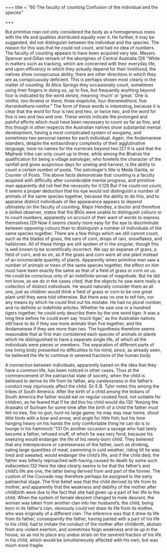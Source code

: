 +++
title = "60 The faculty of counting Confusion of the individual and the species"

+++

But primitive man not only considered the body as a homogeneous mass with the life and qualities distributed equally over it. He further, it may be suggested, did not distinguish between the individual and the species. The reason for this was that he could not count, and had no idea of numbers. The faculty of counting appears to have been acquired very late. Messrs. Spencer and Gillan remark of the aborigines of Central Australia:126 “While in matters such as tracking, which are concerned with their everyday life, and upon efficiency in which they actually depend for their livelihood, the natives show conspicuous ability, there are other directions in which they are as conspicuously deficient. This is perhaps shown most clearly in the matter of counting. At Alice Springs they occasionally count, sometimes using their fingers in doing so, up to five, but frequently anything beyond four is indicated by the word *oknira*, meaning ‘much’ or ‘great.’ One is *nintha*, two *thrama* or *thera*, three *mapitcha*, four *therankathera*, five *therankathera-nintha*.” The form of these words is interesting, because it is clear that the word for four is two and two, or twice two, and the word for five is two and two and one. These words indicate the prolonged and painful efforts which must have been necessary to count as far as five, and this though in other respects the Australian natives show substantial mental development, having a most complicated system of exogamy, and sometimes two personal names for each individual. Again, the Andamanese islanders, despite the extraordinary complexity of their agglutinative language, have no names for the numerals beyond two.127 It is said that the Majhwār tribe can only count up to three, while among the Bhatras the qualification for being a village astrologer, who foretells the character of the rainfall and gives auspicious days for sowing and harvest, is the ability to count a certain number of posts. The astrologer’s title is Meda Gantia, or Counter of Posts. The above facts demonstrate that counting is a faculty acquired with difficulty after considerable mental progress, and primitive man apparently did not feel the necessity for it.128 But if he could not count, it seems a proper deduction that his eye would not distinguish a number of animals of the same species together, because the ability to do this, and to appraise distinct individuals of like appearance appears to depend ultimately on the faculty of counting. Major Hendley, a doctor and therefore a skilled observer, states that the Bhīls were unable to distinguish colours or to count numbers, apparently on account of their want of words to express themselves.129 Now it seems clearly more easy for the eye to discriminate between opposing colours than to distinguish a number of individuals of the same species together. There are a few things which we still cannot count, such as the blades of grass, the ears of corn, drops of rain, snowflakes, and hailstones. All of these things are still spoken of in the singular, though this is well known to be scientifically incorrect. We say an expanse of grass, a field of corn, and so on, as if the grass and corn were all one plant instead of an innumerable quantity of plants. Apparently when primitive man saw a number of animals or trees of the same species together, the effect on him must have been exactly the same as that of a field of grass or corn on us. He could be conscious only of an indefinite sense of magnitude. But he did not know, as we do in the cases cited, that the objects he saw were really a collection of distinct individuals. He would naturally consider them as all one, just as children would think a field of grass or corn to be one great plant until they were told otherwise. But there was no one to tell him, nor any means by which he could find out his mistake. He had no plural number, and no definite or indefinite articles. Whether he saw one or a hundred tigers together, he could only describe them by the one word tiger. It was a long time before he could even say ‘much tiger,’ as the Australian natives still have to do if they see more animals than five together, and the Andamanese if they see more than two. The hypothesis therefore seems reasonable that at first man considered each species of animals or plants which he distinguished to have a separate single life, of which all the individuals were pieces or members. The separation of different parts of one living body presented no difficulties to his mind, since, as already seen, he believed the life to continue in severed fractions of the human body. 

A connection between individuals, apparently based on the idea that they have a common life, has been noticed in other cases. Thus at the commencement of the patriarchal state of society, when the child is believed to derive its life from its father, any carelessness in the father’s conduct may injuriously affect the child. Sir E.B. Tylor notes this among the tribes of South America. After the birth of a child among the Indians of South America the father would eat no regular cooked food, not suitable for children, as he feared that if he did this his child would die.130 “Among the Arawaks of Surinam for some time after the birth of a child the father must fell no tree, fire no gun, hunt no large game; he may stay near home, shoot little birds with a bow and arrow, and angle for little fish; but his time hanging heavy on his hands the only comfortable thing he can do is to lounge in his hammock.”131 On another occasion a savage who had lately become a father, refused snuff, of which he was very fond, because his sneezing would endanger the life of his newly-born child. They believed that any intemperance or carelessness of the father, such as drinking, eating large quantities of meat, swimming in cold weather, riding till he was tired and sweated, would endanger the child’s life, and if the child died, the father was bitterly reproached with having caused its death by some such indiscretion.132 Here the idea clearly seems to be that the father’s and child’s life are one, the latter being derived from and part of the former. The custom of the Couvade may therefore perhaps be assigned to the early patriarchal stage. The first belief was that the child derived its life from its mother, and apparently that the weakness and debility of the mother after childbirth were due to the fact that she had given up a part of her life to the child. When the system of female descent changed to male descent, the woman was taken from another clan into her husband’s; the child, being born in its father’s clan, obviously could not draw its life from its mother, who was originally of a different clan. The inference was that it drew its life from its father; consequently the father, having parted with a part of his life to his child, had to imitate the conduct of the mother after childbirth, abstain from any violent exertion, and sometimes feign weakness and lie up in the house, so as not to place any undue strain on the severed fraction of his life in his child, which would be simultaneously affected with his own, but was much more fragile. 

